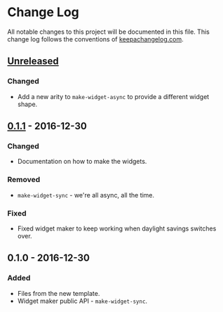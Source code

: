 # Change Log
All notable changes to this project will be documented in this file. This change log follows the conventions of [keepachangelog.com](http://keepachangelog.com/).

## [Unreleased]
### Changed
- Add a new arity to `make-widget-async` to provide a different widget shape.

## [0.1.1] - 2016-12-30
### Changed
- Documentation on how to make the widgets.

### Removed
- `make-widget-sync` - we're all async, all the time.

### Fixed
- Fixed widget maker to keep working when daylight savings switches over.

## 0.1.0 - 2016-12-30
### Added
- Files from the new template.
- Widget maker public API - `make-widget-sync`.

[Unreleased]: https://github.com/your-name/business-time/compare/0.1.1...HEAD
[0.1.1]: https://github.com/your-name/business-time/compare/0.1.0...0.1.1
